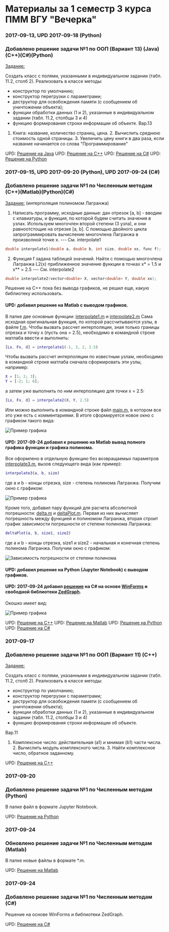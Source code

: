 # Материалы за 1 семестр 3 курса ПММ ВГУ "Вечерка"

### 2017-09-13, UPD 2017-09-18 (Python)

### Добавлено решение задачи №1 по ООП (Вариант 13) (Java)(С++)(C#)(Python)
[Задание:](https://github.com/hroniko/AMM_3_Kurs_2017/blob/master/OOP/lab01/%D0%97%D0%B0%D0%B4%D0%B0%D0%BD%D0%B8%D0%B501.txt)

Создать класс с полями, указанными в индивидуальном задании (табл. 11.2, столб 2).
Реализовать в классе методы:
- конструктор по умолчанию;
- конструктор перегрузки с параметрами;
- деструктор для освобождения памяти (с сообщением об уничтожении объекта);
- функции обработки данных (1 и 2), указанные в индивидуальном задании (табл. 11.2, столбцы 3 и 4)
- функцию формирования строки информации об объекте.
Вар.13
1. Книга: название, количество страниц, цена. 2. Вычислить среднюю стоимость одной страницы. 3. Увеличить цену книги в два раза, если название начинается со слова "Программирование"

UPD: [Решение на Java](https://github.com/hroniko/AMM_3_Kurs_2017/tree/master/OOP/lab01/java)
UPD: [Решение на С++](https://github.com/hroniko/AMM_3_Kurs_2017/tree/master/OOP/lab01/c%2B%2B)
UPD: [Решение на С#](https://github.com/hroniko/AMM_3_Kurs_2017/tree/master/OOP/lab01/c%23/lab01)
UPD: [Решение на Python](https://github.com/hroniko/AMM_3_Kurs_2017/tree/master/OOP/lab01/py)

### 2017-09-15, UPD 2017-09-20 (Python), UPD 2017-09-24 (C#)
### Добавлено решение задачи №1 по Численным методам (С++)(Matlab)(Python)(C#)
[Задание:](https://github.com/hroniko/AMM_3_Kurs_2017/blob/master/NM/Lab01/%D0%97%D0%B0%D0%B4%D0%B0%D0%BD%D0%B8%D0%B501.txt)
(интерполяция полиномом Лагранжа)

1. Написать программу, исходные данные: дан отрезок [a, b] - вводим с клавиатуры,
и функция, по которой будем считать значения в узлах. Используем многочлен второй степени (3 узла),
и они равноотстощие на отрезке [a, b]. С помощью двойного цикла запрограммировать вычисление
многочлена Лагранжа в произволной точке x. --- См. interpolate1

```cpp
double interpolate1(double a, double b, int size, double xx, func f);
```

2. Функция f задана таблицей значений. Найти с помощью многочлена Лагранжа L2(x) приближенное значение
функции в точках x* = 1.5 и x** = 2.5  --- См. interpolate2

```cpp
double interpolate2(vector<double> X, vector<double> Y, double xx);
```

Решение на C++ пока без вывода графиков, не решил еще, какую библиотеку использовать.

#### UPD: добавил решение на Matlab с выводом графиков.
В папке две основные функции: [interpolate1.m](https://github.com/hroniko/AMM_3_Kurs_2017/tree/master/NM/Lab01/matlab/interpolate1.m) и [interpolate2.m](https://github.com/hroniko/AMM_3_Kurs_2017/tree/master/NM/Lab01/matlab/interpolate2.m)
Сама исходная оригинальная функция, по которой рассчитываются узлы, в файле [f.m](https://github.com/hroniko/AMM_3_Kurs_2017/tree/master/NM/Lab01/matlab/f.m). 
Чтобы вызвать рассчет интерполяции, зная только границы отрезка и точку x (пусть она = 2.5), необходимо в командной строке матлаба ввести и выполнить:
```matlab
[Lx, Fx, d] = interpolate1(-1, 3, 2, 2.5)
```
Чтобы вызвать рассчет интерполяции по известным узлам, необходимо в командной строке матлаба сначала сформировать эти узлы, например:
```matlab
X = [1; 2; 3];
Y = [-2; 1; 6];
```
а затем уже выполнить по ним интерполяцию для точки x = 2.5:
```matlab
[Lx, Fx, d] = interpolate2(X, Y, 2.5)
```
Или можно выполнить в командной строке файл [main.m](https://github.com/hroniko/AMM_3_Kurs_2017/tree/master/NM/Lab01/matlab/main.m), в котором все это уже есть с комментариями.
В итоге сформируется новое окно с графиком такого вида:

![Пример графика](https://github.com/hroniko/AMM_3_Kurs_2017/raw/master/NM/Lab01/matlab/img/figure1.png)

#### UPD: 2017-09-24 добавил к решению на Matlab вывод полного графика функции и графика полинома.
Все оформлено в отдельную функцию без возвращаемых параметров [interpolate3.m](https://github.com/hroniko/AMM_3_Kurs_2017/tree/master/NM/Lab01/matlab/interpolate3.m), вызов следующего вида (как пример):

```matlab
interpolate3(a, b, size)
```
где a и b - концы отрезка, size - степень полинома Лагранжа.
Получим окно с графиком:

![Пример графика](https://github.com/hroniko/AMM_3_Kurs_2017/raw/master/NM/Lab01/matlab/img/figure2.png)

Кроме того, добавил пару функций для расчета абсолютной погрешности: [delta.m](https://github.com/hroniko/AMM_3_Kurs_2017/tree/master/NM/Lab01/matlab/delta.m) и [deltaPlot.m](https://github.com/hroniko/AMM_3_Kurs_2017/tree/master/NM/Lab01/matlab/deltaPlot.m). Первая из них вычисляет погрешность между функцией и полиномом Лагранжа, вторая строит график зависимости погрешности от степени полинома Лагранжа:

```matlab
deltaPlot(a, b, size1, size2)
```
где a и b - концы отрезка, size1 и size2 - начальная и конечная степень полинома Лагранжа.
Получим окно с графиком:

![Зависимость погрешности от степени полинома](https://github.com/hroniko/AMM_3_Kurs_2017/raw/master/NM/Lab01/matlab/img/figure3.png)

#### UPD: добавил решение на Python (Jupyter Notebook) с выводом графиков.

#### UPD: 2017-09-24 добавил [решение](https://github.com/hroniko/AMM_3_Kurs_2017/tree/master/NM/Lab01/c%23/Lab01) на C# на основе [WinForms](https://ru.wikipedia.org/wiki/Windows_Forms) и свободной библиотеки [ZedGraph](http://zedgraph.sourceforge.net/samples.html).
Окошко имеет вид:


![Пример графика](https://github.com/hroniko/AMM_3_Kurs_2017/raw/master/NM/Lab01/c#/img/figure1.png)


UPD: [Решение на С++](https://github.com/hroniko/AMM_3_Kurs_2017/tree/master/NM/Lab01/c%2B%2B)
UPD: [Решение на Matlab](https://github.com/hroniko/AMM_3_Kurs_2017/tree/master/NM/Lab01/matlab)
UPD: [Решение на Python](https://github.com/hroniko/AMM_3_Kurs_2017/tree/master/NM/Lab01/py/Lab01.ipynb)
UPD: [Решение на C#](https://github.com/hroniko/AMM_3_Kurs_2017/tree/master/NM/Lab01/c%23/Lab01)

### 2017-09-17

### Добавлено решение задачи №1 по ООП (Вариант 11) (С++)
[Задание:](https://github.com/hroniko/AMM_3_Kurs_2017/blob/master/OOP/lab01z/%D0%97%D0%B0%D0%B4%D0%B0%D0%BD%D0%B8%D0%B501.txt)

Создать класс с полями, указанными в индивидуальном задании (табл. 11.2, столб 2).
Реализовать в классе методы:
- конструктор по умолчанию;
- конструктор перегрузки с параметрами;
- деструктор для освобождения памяти (с сообщением об уничтожении объекта);
- функции обработки данных (1 и 2), указанные в индивидуальном задании (табл. 11.2, столбцы 3 и 4)
- функцию формирования строки информации об объекте.

Вар.11
1. Комплексное число: действительная (a1) и мнимая (b1) части числа. 2. Вычислить модуль комплексного числа. 3. Найти комплексное число, обратное заданному.

UPD: [Решение на С++](https://github.com/hroniko/AMM_3_Kurs_2017/tree/master/OOP/lab01z/c%2B%2B)

### 2017-09-20

### Добавлено решение задачи №1 по Численным методам (Python)

В папке файл в формате Jupyter Notebook.

UPD: [Решение на Python](https://github.com/hroniko/AMM_3_Kurs_2017/tree/master/NM/Lab01/py/Lab01.ipynb)

### 2017-09-24

### Обновлено решение задачи №1 по Численным методам (Matlab)

В папке новые файлы в формате *.m.

UPD: [Решение на Matlab](https://github.com/hroniko/AMM_3_Kurs_2017/tree/master/NM/Lab01/matlab)

### 2017-09-24

### Добавлено решение задачи №1 по Численным методам (C#)

Решение на основе WinForms и библиотеки ZedGraph.

UPD: [Решение на C#](https://github.com/hroniko/AMM_3_Kurs_2017/tree/master/NM/Lab01/c%23/Lab01)